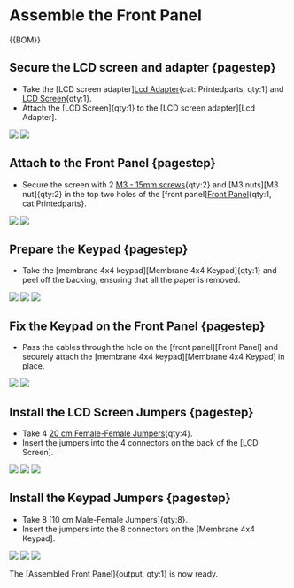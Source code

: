 # Assemble the Front Panel

{{BOM}}


## Secure the LCD screen and adapter {pagestep}

* Take the [LCD screen adapter][Lcd Adapter](fromstep){cat: Printedparts, qty:1} and [LCD Screen](screen){qty:1}.
* Attach the [LCD Screen]{qty:1} to the [LCD screen adapter][Lcd Adapter].

![](images/part02/step01-01.jpg)
![](images/part02/step01-02.jpg)

## Attach to the Front Panel {pagestep}

* Secure the screen with 2 [M3 - 15mm screws](fifteenMthree){qty:2} and [M3 nuts][M3 nut]{qty:2} in the top two holes of the [front panel][Front Panel](fromstep){qty:1, cat:Printedparts}.

![](images/part02/step02-01.jpg)
![](images/part02/step02-02.jpg)

## Prepare the Keypad {pagestep}

* Take the [membrane 4x4 keypad][Membrane 4x4 Keypad]{qty:1} and peel off the backing, ensuring that all the paper is removed.

![](images/part02/step03-01.jpg)
![](images/part02/step03-02.jpg)
![](images/part02/step03-03.jpg)

## Fix the Keypad on the Front Panel {pagestep}

* Pass the cables through the hole on the [front panel][Front Panel] and securely attach the [membrane 4x4 keypad][Membrane 4x4 Keypad] in place.

![](images/part02/step04-01.jpg)
![](images/part02/step04-02.jpg)

## Install the LCD Screen Jumpers {pagestep}

* Take 4 [20 cm Female-Female Jumpers](F-FJ){qty:4}.
* Insert the jumpers into the 4 connectors on the back of the [LCD Screen].

![](images/part02/step05-01.jpg)
![](images/part02/step05-02.jpg)
![](images/part02/step05-03.jpg)

## Install the Keypad Jumpers {pagestep}

* Take 8 [10 cm Male-Female Jumpers]{qty:8}.
* Insert the jumpers into the 8 connectors on the [Membrane 4x4 Keypad].

![](images/part02/step06-01.jpg)
![](images/part02/step06-02.jpg)
![](images/part02/step06-03.jpg)

The [Assembled Front Panel]{output, qty:1} is now ready.
